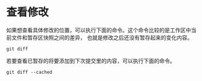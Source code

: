 # 查看修改

如果想查看具体修改的位置，可以执行下面的命令。这个命令比较的是工作区中当前文件和暂存区快照之间的差异， 也就是修改之后还没有暂存起来的变化内容。

```shell
git diff
```

若要查看已暂存的将要添加到下次提交里的内容，可以执行下面的命令。

```shell
git diff --cached
```

